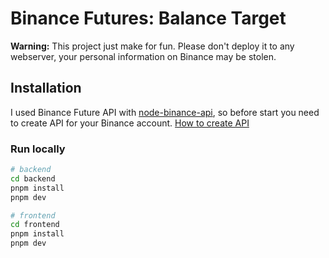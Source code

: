 # Binance Futures: Balance Target

**Warning:** This project just make for fun. Please don't deploy it to any webserver, your personal information on Binance may be stolen.

## Installation

I used Binance Future API with [node-binance-api](https://www.npmjs.com/package/node-binance-api), so before start you need to create API for your Binance account. [How to create API](https://www.binance.com/en/support/faq/360002502072)

### Run locally

```bash
# backend
cd backend
pnpm install
pnpm dev
```

```bash
# frontend
cd frontend
pnpm install
pnpm dev
```
